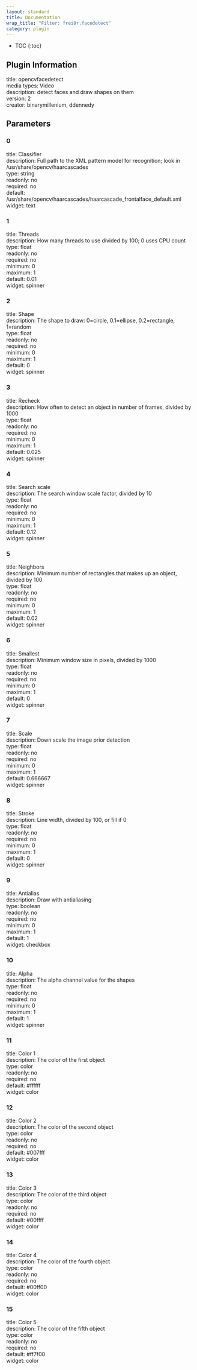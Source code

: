 ```yaml
---
layout: standard
title: Documentation
wrap_title: "Filter: frei0r.facedetect"
category: plugin
---
```

* TOC
{:toc}

## Plugin Information

title: opencvfacedetect  
media types:
Video  
description: detect faces and draw shapes on them  
version: 2  
creator: binarymillenium, ddennedy  

## Parameters

### 0

title: Classifier    
description:
Full path to the XML pattern model for recognition; look in /usr/share/opencv/haarcascades  
type: string  
readonly: no  
required: no  
default: /usr/share/opencv/haarcascades/haarcascade_frontalface_default.xml  
widget: text  

### 1

title: Threads    
description:
How many threads to use divided by 100; 0 uses CPU count  
type: float  
readonly: no  
required: no  
minimum: 0  
maximum: 1  
default: 0.01  
widget: spinner  

### 2

title: Shape    
description:
The shape to draw: 0=circle, 0.1=ellipse, 0.2=rectangle, 1=random  
type: float  
readonly: no  
required: no  
minimum: 0  
maximum: 1  
default: 0  
widget: spinner  

### 3

title: Recheck    
description:
How often to detect an object in number of frames, divided by 1000  
type: float  
readonly: no  
required: no  
minimum: 0  
maximum: 1  
default: 0.025  
widget: spinner  

### 4

title: Search scale    
description:
The search window scale factor, divided by 10  
type: float  
readonly: no  
required: no  
minimum: 0  
maximum: 1  
default: 0.12  
widget: spinner  

### 5

title: Neighbors    
description:
Minimum number of rectangles that makes up an object, divided by 100  
type: float  
readonly: no  
required: no  
minimum: 0  
maximum: 1  
default: 0.02  
widget: spinner  

### 6

title: Smallest    
description:
Minimum window size in pixels, divided by 1000  
type: float  
readonly: no  
required: no  
minimum: 0  
maximum: 1  
default: 0  
widget: spinner  

### 7

title: Scale    
description:
Down scale the image prior detection  
type: float  
readonly: no  
required: no  
minimum: 0  
maximum: 1  
default: 0.666667  
widget: spinner  

### 8

title: Stroke    
description:
Line width, divided by 100, or fill if 0  
type: float  
readonly: no  
required: no  
minimum: 0  
maximum: 1  
default: 0  
widget: spinner  

### 9

title: Antialias    
description:
Draw with antialiasing  
type: boolean  
readonly: no  
required: no  
minimum: 0  
maximum: 1  
default: 1  
widget: checkbox  

### 10

title: Alpha    
description:
The alpha channel value for the shapes  
type: float  
readonly: no  
required: no  
minimum: 0  
maximum: 1  
default: 1  
widget: spinner  

### 11

title: Color 1    
description:
The color of the first object  
type: color  
readonly: no  
required: no  
default: #ffffff  
widget: color  

### 12

title: Color 2    
description:
The color of the second object  
type: color  
readonly: no  
required: no  
default: #007fff  
widget: color  

### 13

title: Color 3    
description:
The color of the third object  
type: color  
readonly: no  
required: no  
default: #00ffff  
widget: color  

### 14

title: Color 4    
description:
The color of the fourth object  
type: color  
readonly: no  
required: no  
default: #00ff00  
widget: color  

### 15

title: Color 5    
description:
The color of the fifth object  
type: color  
readonly: no  
required: no  
default: #ff7f00  
widget: color  

